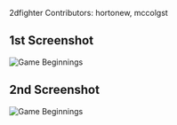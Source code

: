 2dfighter
Contributors: hortonew, mccolgst


1st Screenshot
---------------
![Game Beginnings](https://raw.github.com/hortonew/2dfighter/master/images/screenshot.png)

2nd Screenshot
---------------
![Game Beginnings](https://raw.github.com/hortonew/2dfighter/master/images/screenshot2.png)